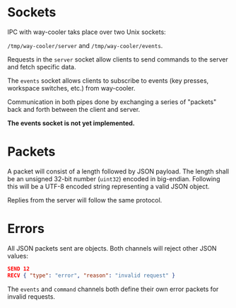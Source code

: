 # Sockets
IPC with way-cooler taks place over two Unix sockets:

`/tmp/way-cooler/server` and `/tmp/way-cooler/events`.

Requests in the `server` socket allow clients to send commands to the server and fetch specific data.

The `events` socket allows clients to subscribe to events (key presses, workspace switches, etc.) from way-cooler.

Communication in both pipes done by exchanging a series of "packets" back and forth
between the client and server.

**The events socket is not yet implemented.**

# Packets
A packet will consist of a length followed by JSON payload.
The length shall be an unsigned 32-bit number (`uint32`) encoded in big-endian.
Following this will be a UTF-8 encoded string representing a valid JSON object.

Replies from the server will follow the same protocol.

# Errors
All JSON packets sent are objects. Both channels will reject other JSON values:
```json
SEND 12
RECV { "type": "error", "reason": "invalid request" }
```

The `events` and `command` channels both define their own error packets for invalid requests.
